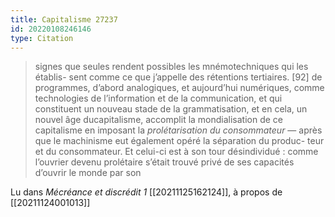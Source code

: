 ```yaml
---
title: Capitalisme 27237
id: 20220108246146
type: Citation
---
```


> signes que seules rendent possibles les mnémotechniques qui les établis- sent comme ce que j’appelle des rétentions tertiaires. [92] de programmes, d’abord analogiques, et aujourd’hui numériques, comme technologies de l’information et de la communication, et qui constituent un nouveau stade de la grammatisation, et en cela, un nouvel âge ducapitalisme, accomplit la mondialisation de ce capitalisme en imposant la *prolétarisation du consommateur* — après que le machinisme eut également opéré la séparation du produc- teur et du consommateur. Et celui-ci est à son tour désindividué : comme l’ouvrier devenu prolétaire s’était trouvé privé de ses capacités d’ouvrir le monde par son

Lu dans *Mécréance et discrédit 1* [[20211125162124]], à propos de [[20211124001013]]